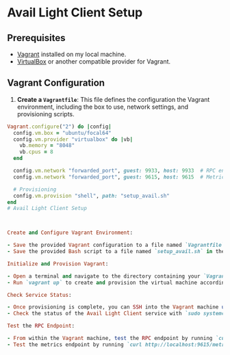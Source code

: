 # Avail Light Client Setup


## Prerequisites

- [Vagrant](https://www.vagrantup.com/downloads) installed on my local machine.
- [VirtualBox](https://www.virtualbox.org/wiki/Downloads) or another compatible provider for Vagrant.


## Vagrant Configuration

1. **Create a `Vagrantfile`**: This file defines the configuration the Vagrant environment, including the box to use, network settings, and provisioning scripts.

```ruby
Vagrant.configure("2") do |config|
  config.vm.box = "ubuntu/focal64"
  config.vm.provider "virtualbox" do |vb|
    vb.memory = "8048"
    vb.cpus = 8
  end

  config.vm.network "forwarded_port", guest: 9933, host: 9933  # RPC endpoint
  config.vm.network "forwarded_port", guest: 9615, host: 9615  # Metrics endpoint

  # Provisioning
  config.vm.provision "shell", path: "setup_avail.sh"
end
# Avail Light Client Setup



Create and Configure Vagrant Environment:

- Save the provided Vagrant configuration to a file named `Vagrantfile` in your project directory.
- Save the provided Bash script to a file named `setup_avail.sh` in the same directory.

Initialize and Provision Vagrant:

- Open a terminal and navigate to the directory containing your `Vagrantfile` and `setup_avail.sh`.
- Run `vagrant up` to create and provision the virtual machine according to the configuration.

Check Service Status:

- Once provisioning is complete, you can SSH into the Vagrant machine using `vagrant ssh`.
- Check the status of the Avail Light Client service with `sudo systemctl status avail-light-client`.

Test the RPC Endpoint:

- From within the Vagrant machine, test the RPC endpoint by running `curl http://localhost:9933`.
- Test the metrics endpoint by running `curl http://localhost:9615/metrics`.


